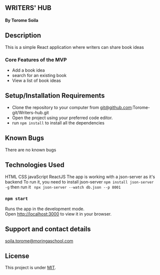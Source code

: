 ## WRITERS' HUB
####  By Torome Soila
## Description
This is a simple React application where writers can share book ideas
### Core Features of the MVP
- Add a book idea
- search for an existing book
- View a list of book ideas
## Setup/Installation Requirements
* Clone the repository to your computer from 
       git@github.com:Torome-git/Writers-hub.git
* Open the project using your preferred code editor.
* run ```npm install``` to install all the dependencies
## Known Bugs
There are no known bugs
## Technologies Used
HTML 
CSS
javaScript
ReactJS
The app is working with a json-server as it's backend
To run it, you need to install json-server
```npm install json-server -g```
then run it 
``` npx json-server --watch db.json --p 8001```

### `npm start`

Runs the app in the development mode.\
Open [http://localhost:3000](http://localhost:3000) to view it in your browser.

## Support and contact details
soila.torome@moringaschool.com
## License
This project is under [MIT](LICENSE).


